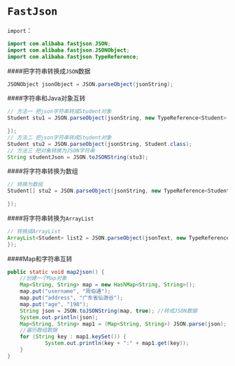 # `FastJson`

`import`：

```java
import com.alibaba.fastjson.JSON;
import com.alibaba.fastjson.JSONObject;
import com.alibaba.fastjson.TypeReference;
```

####把字符串转换成`JSON`数据 

```java
JSONObject jsonObject = JSON.parseObject(jsonString);
```

####字符串和Java对象互转

```java
// 方法一 把json字符串转成Student对象  
Student stu1 = JSON.parseObject(jsonString, new TypeReference<Student>() {
  
});
// 方法二 把json字符串转成Student对象  
Student stu2 = JSON.parseObject(jsonString, Student.class);
// 方法三 把对象转换为JSON字符串
String studentJson = JSON.toJSONString(stu3);
```

####将字符串转换为数组

```java
// 转换为数组
Student[] stu2 = JSON.parseObject(jsonString, new TypeReference<Student[]>() {
  
});
```

####将字符串转换为`ArrayList`

```java
// 转换成ArrayList  
ArrayList<Student> list2 = JSON.parseObject(jsonText, new TypeReference<ArrayList<Student>>() {
});
```

####Map和字符串互转

```java
public static void map2json() {
	//创建一个Map对象  
	Map<String, String> map = new HashMap<String, String>();
	map.put("username", "周伯通");
	map.put("address", "广东省仙游谷");
	map.put("age", "198");
	String json = JSON.toJSONString(map, true); //转成JSON数据  
	System.out.println(json);
	Map<String, String> map1 = (Map<String, String>) JSON.parse(json);
	//遍历数组数据
	for (String key : map1.keySet()) {
			System.out.println(key + ":" + map1.get(key));
	}
}
```



